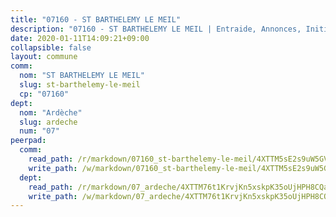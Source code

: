 ```yaml
---
title: "07160 - ST BARTHELEMY LE MEIL"
description: "07160 - ST BARTHELEMY LE MEIL | Entraide, Annonces, Initiatives"
date: 2020-01-11T14:09:21+09:00
collapsible: false
layout: commune
comm:
  nom: "ST BARTHELEMY LE MEIL"
  slug: st-barthelemy-le-meil
  cp: "07160"
dept:
  nom: "Ardèche"
  slug: ardeche
  num: "07"
peerpad:
  comm:
    read_path: /r/markdown/07160_st-barthelemy-le-meil/4XTTM5sE2s9uW5GV9Vb2s9cy5n8ZQTG5CxZEvELMxLmvQadTW
    write_path: /w/markdown/07160_st-barthelemy-le-meil/4XTTM5sE2s9uW5GV9Vb2s9cy5n8ZQTG5CxZEvELMxLmvQadTW-K3TgV4KtqTcynfi3N1UJE1zqQt2AnavUS8fzHEaXGKpZQvqtZq25y9vji6e8Znse1yqCHxuJhNgxA6dDhpB1gwdhW6AECwprYqetkHmsPn9zSQBU2AkvaUPXnToEuB4tEKpiFhM2
  dept:
    read_path: /r/markdown/07_ardeche/4XTTM76t1KrvjKn5xskpK35oUjHPH8CQaLdMsC4TVbgaVPp9H
    write_path: /w/markdown/07_ardeche/4XTTM76t1KrvjKn5xskpK35oUjHPH8CQaLdMsC4TVbgaVPp9H-K3TgTz6XqMtb1TG26LozWQGWzYCmeEroVRKKCBntm7SADEzfC88gC5qx4GzHEVb3Y3CHH1FRtgCq45v9wokwFBFS6YysdmDNnD29f5C4C6FuF2ZpCUFJZY3XzmFx1kWscUwpw6qR
---
```



